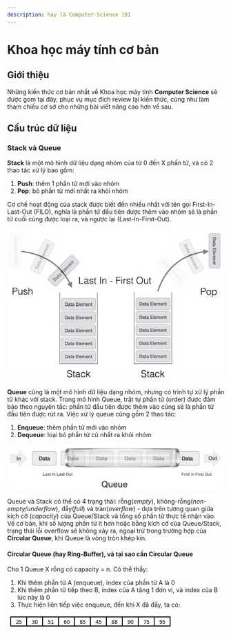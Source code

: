 ```yaml
---
description: hay là Computer-Science 101
---
```


# Khoa học máy tính cơ bản

## Giới thiệu

Những kiến thức cơ bản nhất về Khoa học máy tính **Computer Science** sẽ được gom tại đây, phục vụ mục đích review lại kiến thức, cũng như làm tham chiếu cơ sở cho những bài viết nâng cao hơn về sau.

## Cấu trúc dữ liệu

### Stack và Queue

**Stack** là một mô hình dữ liệu dạng nhóm của từ 0 đến X phần tử, và có 2 thao tác xử lý bao gồm:

1. **Push**: thêm 1 phần tử mới vào nhóm
2. **Pop**: bỏ phần tử mới nhất ra khỏi nhóm

Cơ chế hoạt động của stack được biết đến nhiều nhất với tên gọi First-In-Last-Out \(FILO\), nghĩa là phần tử đầu tiên được thêm vào nhóm sẽ là phần tử cuối cùng được loại ra, và ngược lại \(Last-In-First-Out\).

![](.gitbook/assets/stack.png)

**Queue** cũng là một mô hình dữ liệu dạng nhóm, nhưng có trình tự xử lý phần tử khác với stack. Trong mô hình Queue, trật tự phần tử \(order\) được đảm bảo theo nguyên tắc: phần tử đầu tiên được thêm vào cũng sẽ là phần tử đầu tiên được rút ra. Việc xử lý queue cũng gồm 2 thao tác:

1. **Enqueue**: thêm phần tử mới vào nhóm
2. **Dequeue**: loại bỏ phần tử cũ nhất ra khỏi nhóm

![](.gitbook/assets/queue.jpg)

Queue và Stack có thể có 4 trạng thái: rỗng\(_empty_\), không-rỗng\(_non-empty/underflow_\), đầy\(_full_\) và tràn\(_overflow_\) - dựa trên tương quan giữa kích cỡ \(_capacity_\) của Queue/Stack và tổng số phần tử thực tế nhận vào. Về cơ bản, khi số lượng phần tử ít hơn hoặc bằng kích cỡ của Queue/Stack, trạng thái lỗi overflow sẽ không xảy ra, ngoại trừ trong trường hợp của **Circular Queue**, khi Queue là vòng tròn khép kín.

#### Circular Queue \(hay Ring-Buffer\), và tại sao cần Circular Queue

Cho 1 Queue X rỗng có capacity = n. Có thể thấy:

1. Khi thêm phần tử A \(enqueue\),  index của phần tử A là 0
2. Khi thêm phần tử tiếp theo B, index của A tăng 1 đơn vị, và index của B lúc này là 0
3. Thực hiện liên tiếp việc enqueue, đến khi X đã đầy, ta có:

![](.gitbook/assets/main-qimg-36f821ba65bbe40a29823c7967eaace9.png)

